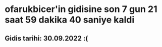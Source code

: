 # ofarukbicer'in gidisine son 7 gun 21 saat 59 dakika 40 saniye kaldi

## Gidis tarihi: 30.09.2022 :(